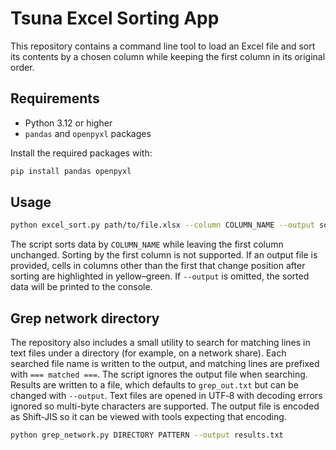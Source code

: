 # Tsuna Excel Sorting App

This repository contains a command line tool to load an Excel file and sort its
contents by a chosen column while keeping the first column in its original order.

## Requirements

- Python 3.12 or higher
- `pandas` and `openpyxl` packages

Install the required packages with:

```bash
pip install pandas openpyxl
```

## Usage

```bash
python excel_sort.py path/to/file.xlsx --column COLUMN_NAME --output sorted.xlsx
```

The script sorts data by `COLUMN_NAME` while leaving the first column unchanged.
Sorting by the first column is not supported. If an output file is provided,
cells in columns other than the first that change position after sorting are
highlighted in yellow–green. If `--output` is omitted, the sorted data will be
printed to the console.

## Grep network directory

The repository also includes a small utility to search for matching lines in
text files under a directory (for example, on a network share). Each searched
file name is written to the output, and matching lines are prefixed with
`=== matched ===`. The script ignores the output file when searching. Results
are written to a file, which defaults to `grep_out.txt` but can be changed with
`--output`. Text files are opened in UTF‑8 with decoding errors ignored so
multi-byte characters are supported. The output file is encoded as Shift‑JIS
so it can be viewed with tools expecting that encoding.

```bash
python grep_network.py DIRECTORY PATTERN --output results.txt
```


